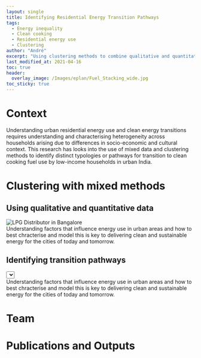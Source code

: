```yaml
---
layout: single
title: Identifying Residential Energy Transition Pathways
tags:
  - Energy inequality
  - Clean cooking
  - Residential energy use
  - Clustering
author: "André"
excerpt: "Using clustering methods to combine qualitative and quantitative approaches, and identify and characterise energy transition pathways for low-income households in urban India"
last_modified_at: 2021-04-16
toc: true
header:
  overlay_image: /Images/eplan/Fuel_Stacking_wide.jpg
toc_sticky: true
---
```

<!-- Load d3.js -->
<script src="https://d3js.org/d3.v4.js"></script>



# Context

Understanding urban residential energy use and clean energy transitions requires understanding and characterising heterogeneity across households arising due to differences in socio-economic and cultural context. This research has looks into the use of mixed data and clustering methods to identify distinct typologies or pathways for transition to clean cooking fuel use by low-income households in urban India.

<div id="stickyarticle">
<h1 class="category">Clustering with mixed methods</h1>
<h2 class="title">Using qualitative and quantitative data</h2>
<div id="wrapper">
  <div id="sticky">
    <img id="sticky"
         src="/home/Images/eplan/LPG_Distributor.jpg"
         alt="LPG Distributor in Bangalore"
         caption="Photo credit: A Neto-Bradley">
  </div>
  <body>Understanding factors that influence energy use in urban areas and how to best chracterise and model this is key to delivering clean and sustainable energy for the cities of today and tomorrow.</body>
</div>
  <h2 class="title">Identifying transition pathways</h2>
<div id="wrapper">
  <div id="stickyflex">
  <!-- Initialize a select button -->
  <select id="selectButton"></select>
  <div id="my_dataviz"></div>
  </div>
  <body>Understanding factors that influence energy use in urban areas and how to best chracterise and model this is key to delivering clean and sustainable energy for the cities of today and tomorrow.</body>
</div>
</div>

# Team


# Publications and Outputs


<!-- Graphic -->
<script>
  
// set the dimensions and margins of the graph
var margin = {top: 30, right: 30, bottom: 30, left: 50},
    width = 700 - margin.left - margin.right,
    height = 400 - margin.top - margin.bottom;

// append the svg object to the body of the page
var svg = d3.select("#my_dataviz")
  .append("svg")
    .attr("width", width + margin.left + margin.right)
    .attr("height", height + margin.top + margin.bottom)
  .append("g")
    .attr("transform",
          "translate(" + margin.left + "," + margin.top + ")");

// get the data
d3.csv("https://raw.githubusercontent.com/EECi/home/main/data/d3_pathway_exp.csv", function(data) {

  // List of groups (here I have one group per column)
  var allGroup = d3.map(data, function(d){return(d.Cluster)}).keys()

  // add the options to the button
  d3.select("#selectButton")
    .selectAll('myOptions')
    .data(allGroup)
    .enter()
    .append('option')
    .text(function (d) { return d; }) // text showed in the menu
    .attr("value", function (d) { return d; }) // corresponding value returned by the button


    // add the x Axis
  var x = d3.scaleLinear()
    .domain([0, 600])
    .range([0, width]);
  svg.append("g")
      .attr("transform", "translate(0," + height + ")")
      .call(d3.axisBottom(x));

  // add the y Axis
  var y = d3.scaleLinear()
            .range([height, 0])
            .domain([0, 0.1]);
  svg.append("g")
      .call(d3.axisLeft(y));

  // Compute kernel density estimation for the first group called Setosa
  var kde = kernelDensityEstimator(kernelEpanechnikov(3), x.ticks(140))
  var density =  kde( data
    .filter(function(d){ return d.Cluster == "1"})
    .map(function(d){  return +d.Biomass; })
  )
  
  // Plot the area
  var curve = svg
    .append('g')
    .append("path")
      .attr("class", "mypath")
      .datum(density)
      .attr("fill", "#69b3a2")
      .attr("opacity", ".8")
      .attr("stroke", "#000")
      .attr("stroke-width", 1)
      .attr("stroke-linejoin", "round")
      .attr("d",  d3.line()
        .curve(d3.curveBasis)
          .x(function(d) { return x(d[0]); })
          .y(function(d) { return y(d[1]); })
      );
      
   // A function that update the chart when slider is moved?
  function updateChart(selectedGroup) {
   // recompute density estimation
    kde = kernelDensityEstimator(kernelEpanechnikov(3), x.ticks(40))
    var density =  kde( data
      .filter(function(d){ return d.Cluster == selectedGroup})
      .map(function(d){  return +d.Biomass; })
    )

   // update the chart
    curve
      .datum(density)
      .transition()
      .duration(1000)
      .attr("d",  d3.line()
        .curve(d3.curveBasis)
          .x(function(d) { return x(d[0]); })
          .y(function(d) { return y(d[1]); })
      );
  }

  // Listen to the slider?
  d3.select("#selectButton").on("change", function(d){
    selectedGroup = this.value
    updateChart(selectedGroup)
  })

});


// Function to compute density
function kernelDensityEstimator(kernel, X) {
  return function(V) {
    return X.map(function(x) {
      return [x, d3.mean(V, function(v) { return kernel(x - v); })];
    });
  };
}
function kernelEpanechnikov(k) {
  return function(v) {
    return Math.abs(v /= k) <= 1 ? 0.75 * (1 - v * v) / k : 0;
  };
}

</script>
